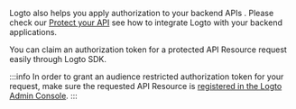 Logto also helps you apply authorization to your backend APIs . Please check our [Protect your API](../../protect-your-api/README.mdx) see how to integrate Logto with your backend applications.

You can claim an authorization token for a protected API Resource request easily through Logto SDK.

:::info
In order to grant an audience restricted authorization token for your request, make sure the requested API Resource is [registered in the Logto Admin Console](../../protect-your-api//README.mdx#register-the-api-resources-using-logto-admin-console).
:::
